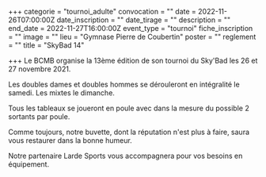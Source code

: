 +++
categorie = "tournoi_adulte"
convocation = ""
date = 2022-11-26T07:00:00Z
date_inscription = ""
date_tirage = ""
description = ""
end_date = 2022-11-27T16:00:00Z
event_type = "tournoi"
fiche_inscription = ""
image = ""
lieu = "Gymnase Pierre de Coubertin"
poster = ""
reglement = ""
title = "SkyBad 14"

+++
Le BCMB organise la 13ème édition de son tournoi du Sky'Bad les 26 et 27 novembre 2021.

Les doubles dames et doubles hommes se dérouleront en intégralité le samedi. Les mixtes le dimanche.

Tous les tableaux se joueront en poule avec dans la mesure du possible 2 sortants par poule.

Comme toujours, notre buvette, dont la réputation n'est plus à faire, saura vous restaurer dans la bonne humeur.

Notre partenaire Larde Sports vous accompagnera pour vos besoins en équipement.
